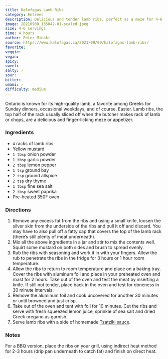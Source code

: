 ```yaml
---
title: Kalofagas Lamb Ribs
category: Entrees
description: Delicious and tender lamb ribs, perfect as a meze for 4-6 people. This versatile dish can be prepared in the oven or on the grill, and is sure to be a hit at any gathering.
image: 20210908_135042-01-scaled.jpeg
size: 4-6 servings
time: 4 hours
author: Peter Minaki
source: https://www.kalofagas.ca/2021/09/09/kalofagas-lamb-ribs/
favorite: 
veggie: 
vegan: 
spicy: 
sweet: 
salty: ✓
sour: 
bitter: 
umami: ✓
difficulty: medium
---
```


Ontario is known for its high-quality lamb, a favorite among Greeks for Sunday dinners, occasional weekdays, and of course, Easter. Lamb ribs, the top half of the rack usually sliced off when the butcher makes rack of lamb or chops, are a delicious and finger-licking meze or appetizer.

### Ingredients

* `4` racks of lamb ribs
* Yellow mustard
* `1 tbsp` onion powder
* `1 tbsp` garlic powder
* `2 tbsp` lemon pepper
* `1 tsp` ground bay
* `2 tsp` ground allspice
* `2 tsp` dry thyme
* `1 tbsp` fine sea salt
* `2 tbsp` sweet paprika
* Pre-heated 350F oven

### Directions

1. Remove any excess fat from the ribs and using a small knife, loosen the silver skin from the underside of the ribs and pull it off and discard. You may have to also pull off a fatty cap that covers the top of the lamb rack (there’s still plenty of meat underneath).
2. Mix all the above ingredients in a jar and stir to mix the contents well. Squirt some mustard on both sides and brush to spread evenly.
3. Rub the ribs with seasoning and work it in with your fingers. Allow the rub to penetrate the ribs in the fridge for 3 hours or 1 hour room temperature.
4. Allow the ribs to return to room temperature and place on a baking tray. Cover the ribs with aluminum foil and place in your preheated oven and roast for 2 hours. Take out of the oven and test the meat by inserting a knife. If still not tender, place back in the oven and test for doneness in 30 minute intervals.
5. Remove the aluminum foil and cook uncovered for another 30 minutes or until browned and just crisp.
6. Take out of the oven and tent with foil for 10 minutes. Cut the ribs and serve with fresh squeezed lemon juice, sprinkle of sea salt and dried Greek oregano as garnish.
7. Serve lamb ribs with a side of homemade [Tzatziki sauce](https://www.kalofagas.ca/2010/02/01/tzatziki/).

### Notes

For a BBQ version, place the ribs on your grill, using indirect heat method for 2-3 hours (drip pan underneath to catch fat) and finish on direct heat.